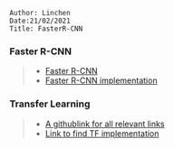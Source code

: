 ```
Author: Linchen
Date:21/02/2021
Title: FasterR-CNN
```

### Faster R-CNN 
>- [Faster R-CNN](https://tryolabs.com/blog/2018/01/18/faster-r-cnn-down-the-rabbit-hole-of-modern-object-detection/)
>- [Faster R-CNN implementation](https://towardsdatascience.com/faster-r-cnn-object-detection-implemented-by-keras-for-custom-data-from-googles-open-images-125f62b9141a)




### Transfer Learning

> - [A githublink for all relevant links](https://github.com/garyCC227/thesis/wiki/Paper-references-for-Transfer-learning(Update-weekly))<br/>
> - [Link to find TF implementation](https://github.com/jindongwang/transferlearning)